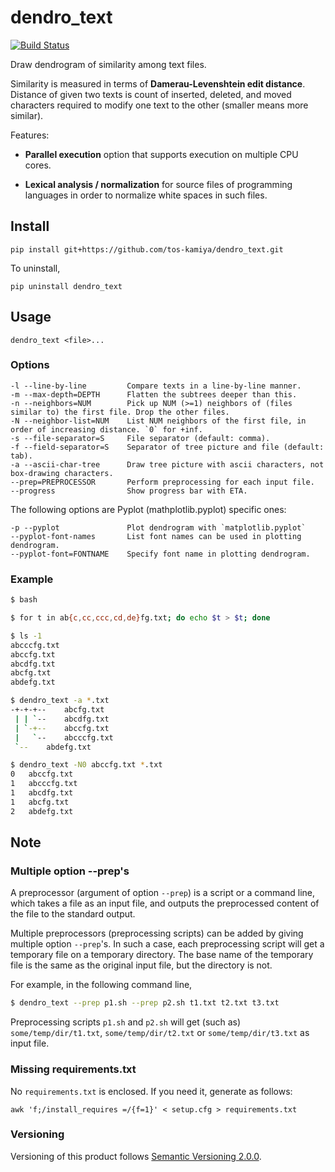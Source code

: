 dendro_text
===========

[![Build Status](https://travis-ci.org/tos-kamiya/dendro_text.svg?branch=master)](https://travis-ci.org/tos-kamiya/dendro_text)

Draw dendrogram of similarity among text files.

Similarity is measured in terms of **Damerau-Levenshtein edit distance**.
Distance of given two texts is count of inserted, deleted, and moved characters required to modify one text to the other (smaller means more similar).

Features:

* **Parallel execution** option that supports execution on multiple CPU cores.

* **Lexical analysis / normalization** for source files of programming languages in order to normalize white spaces in such files.

## Install

```
pip install git+https://github.com/tos-kamiya/dendro_text.git
```

To uninstall,

```
pip uninstall dendro_text
```

## Usage

```
dendro_text <file>...
```

### Options

```
-l --line-by-line         Compare texts in a line-by-line manner.
-m --max-depth=DEPTH      Flatten the subtrees deeper than this.
-n --neighbors=NUM        Pick up NUM (>=1) neighbors of (files similar to) the first file. Drop the other files.
-N --neighbor-list=NUM    List NUM neighbors of the first file, in order of increasing distance. `0` for +inf.
-s --file-separator=S     File separator (default: comma).
-f --field-separator=S    Separator of tree picture and file (default: tab).
-a --ascii-char-tree      Draw tree picture with ascii characters, not box-drawing characters.
--prep=PREPROCESSOR       Perform preprocessing for each input file.
--progress                Show progress bar with ETA.
```

The following options are Pyplot (mathplotlib.pyplot) specific ones:

```
-p --pyplot               Plot dendrogram with `matplotlib.pyplot`
--pyplot-font-names       List font names can be used in plotting dendrogram.
--pyplot-font=FONTNAME    Specify font name in plotting dendrogram.
```

### Example

```sh
$ bash

$ for t in ab{c,cc,ccc,cd,de}fg.txt; do echo $t > $t; done

$ ls -1
abcccfg.txt
abccfg.txt
abcdfg.txt
abcfg.txt
abdefg.txt

$ dendro_text -a *.txt
-+-+-+-- 	abcfg.txt
 | | `-- 	abcdfg.txt
 | `-+-- 	abccfg.txt
 |   `-- 	abcccfg.txt
 `-- 	abdefg.txt

$ dendro_text -N0 abccfg.txt *.txt
0	abccfg.txt
1	abcccfg.txt
1	abcdfg.txt
1	abcfg.txt
2	abdefg.txt
```

## Note

### Multiple option --prep's

A preprocessor (argument of option `--prep`) is a script or a command line, which takes a file as an input file, and outputs the preprocessed content of the file to the standard output.

Multiple preprocessors (preprocessing scripts) can be added by giving multiple option `--prep`'s. In such a case, each preprocessing script will get a temporary file on a temporary directory.
The base name of the temporary file is the same as the original input file, but the directory is not. 

For example, in the following command line,

```sh
$ dendro_text --prep p1.sh --prep p2.sh t1.txt t2.txt t3.txt
```

Preprocessing scripts `p1.sh` and `p2.sh` will get (such as) `some/temp/dir/t1.txt`, `some/temp/dir/t2.txt` or `some/temp/dir/t3.txt` as input file.

### Missing requirements.txt

No `requirements.txt` is enclosed. If you need it, generate as follows:

```
awk 'f;/install_requires =/{f=1}' < setup.cfg > requirements.txt
```

### Versioning

Versioning of this product follows [Semantic Versioning 2.0.0](https://semver.org/).
